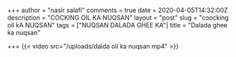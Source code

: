 +++
author = "nasir salafi"
comments = true
date = 2020-04-05T14:32:00Z
description = "COCKING OIL KA NUQSAN"
layout = "post"
slug = "coocking oil kA NUQSAN"
tags = ["NUQSAN DALADA GHEE KA"]
title = "Dalada ghee ka nuqsan"

+++
{{< video src="/uploads/dalda oil ka nuqsan mp4" >}}